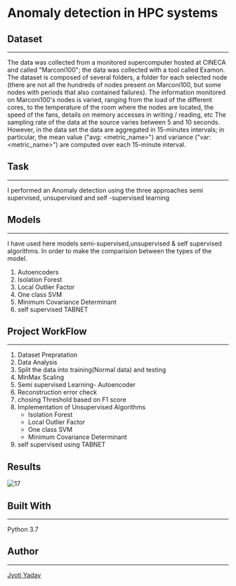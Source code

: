 #  Anomaly detection in HPC systems

## Dataset
------------------------------
The data was collected from a monitored supercomputer hosted at CINECA and called "Marconi100"; the data was collected with a tool called Examon.
The dataset is composed of several folders, a folder for each selected node (there are not all the hundreds of nodes present on Marconi100, but some nodes with periods that also contained failures).
The information monitored on Marconi100's nodes is varied, ranging from the load of the different cores, to the temperature of the room where the nodes are located, the speed of the fans, details on memory accesses in writing / reading, etc
The sampling rate of the data at the source varies between 5 and 10 seconds.
However, in the data set the data are aggregated in 15-minutes intervals; in particular, the mean value ("avg: <metric_name>") and variance ("var: <metric_name>") are computed over each 15-minute interval.


## Task
-----------------------------------------
I performed an Anomaly detection using the three approaches semi supervised, unsupervised and self -supervised learning


## Models
-------------------------------------
I have used here models semi-supervised,unsupervised & self supervised algorithms. In order to make the comparision between the types of the model.
1. Autoencoders
2. Isolation Forest
3. Local Outlier Factor
4. One class SVM
5. Minimum Covariance Determinant
6. self supervised TABNET

## Project WorkFlow
--------------------------------------------
1. Dataset Prepratation
2. Data Analysis
3. Split the data into training(Normal data)  and testing 
4. MinMax Scaling
5. Semi supervised Learning- Autoencoder
6. Reconstruction error check
7. chosing Threshold based on F1 score
8. Implementation of Unsupervised Algorithms
   * Isolation Forest
   * Local Outlier Factor
   * One class SVM
   * Minimum Covariance Determinant
9. self supervised using TABNET

## Results
![17](https://user-images.githubusercontent.com/72126242/180228565-41f7c7b8-f593-49d4-ad62-bae5c11cc62f.png)


## Built With
---------------------------------
Python 3.7

## Author
-------------------------------
[Jyoti Yadav](https://www.linkedin.com/in/jyoti-yadav-64916b160/)




